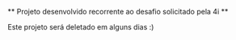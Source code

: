 ** Projeto desenvolvido recorrente ao desafio solicitado pela 4i **

Este projeto será deletado em alguns dias :)